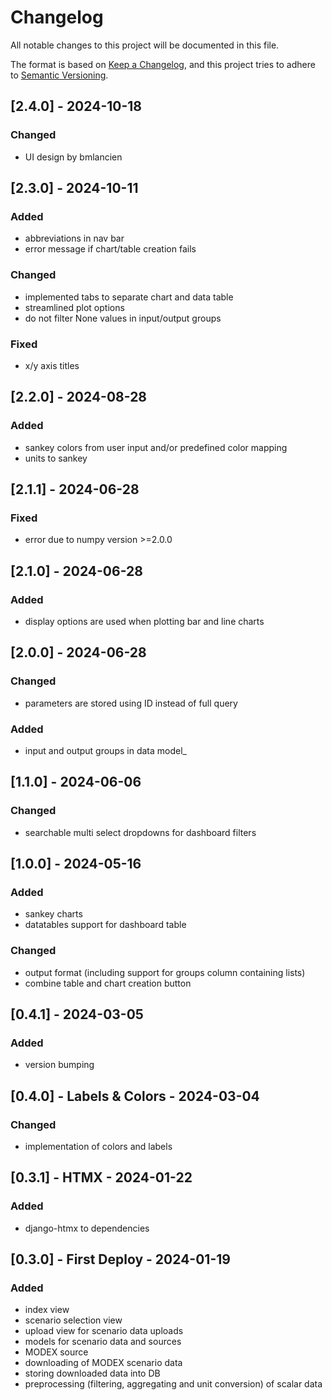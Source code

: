 # Changelog
All notable changes to this project will be documented in this file.

The format is based on [Keep a Changelog](https://keepachangelog.com/en/1.0.0/),
and this project tries to adhere to [Semantic Versioning](https://semver.org/spec/v2.0.0.html).

## [2.4.0] - 2024-10-18
### Changed
- UI design by bmlancien

## [2.3.0] - 2024-10-11
### Added
- abbreviations in nav bar
- error message if chart/table creation fails

### Changed
- implemented tabs to separate chart and data table
- streamlined plot options
- do not filter None values in input/output groups

### Fixed
- x/y axis titles

## [2.2.0] - 2024-08-28
### Added
- sankey colors from user input and/or predefined color mapping
- units to sankey

## [2.1.1] - 2024-06-28
### Fixed
- error due to numpy version >=2.0.0

## [2.1.0] - 2024-06-28
### Added
- display options are used when plotting bar and line charts

## [2.0.0] - 2024-06-28
### Changed
- parameters are stored using ID instead of full query

### Added
- input and output groups in data model_

## [1.1.0] - 2024-06-06
### Changed
- searchable multi select dropdowns for dashboard filters

## [1.0.0] - 2024-05-16
### Added
- sankey charts
- datatables support for dashboard table

### Changed
- output format (including support for groups column containing lists)
- combine table and chart creation button

## [0.4.1] - 2024-03-05
### Added
- version bumping

## [0.4.0] - Labels & Colors - 2024-03-04
### Changed
- implementation of colors and labels

## [0.3.1] - HTMX - 2024-01-22
### Added
- django-htmx to dependencies

## [0.3.0] - First Deploy - 2024-01-19
### Added
- index view
- scenario selection view
- upload view for scenario data uploads
- models for scenario data and sources
- MODEX source
- downloading of MODEX scenario data
- storing downloaded data into DB
- preprocessing (filtering, aggregating and unit conversion) of scalar data
